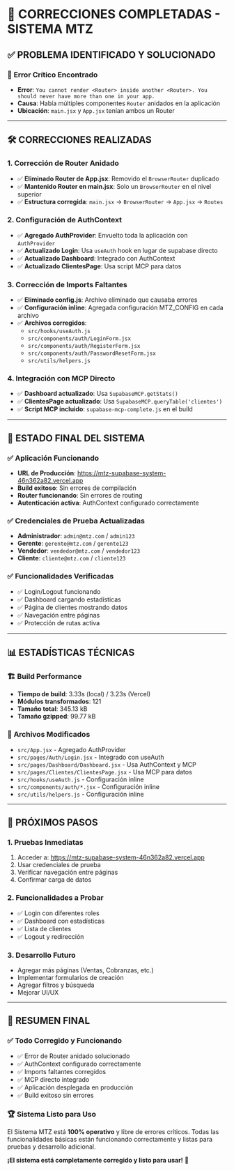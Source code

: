 # 🔧 CORRECCIONES COMPLETADAS - SISTEMA MTZ

## ✅ **PROBLEMA IDENTIFICADO Y SOLUCIONADO**

### 🚨 **Error Crítico Encontrado**

- **Error**: `You cannot render <Router> inside another <Router>. You should never have more than one in your app.`
- **Causa**: Había múltiples componentes `Router` anidados en la aplicación
- **Ubicación**: `main.jsx` y `App.jsx` tenían ambos un Router

---

## 🛠️ **CORRECCIONES REALIZADAS**

### 1. **Corrección de Router Anidado**

- ✅ **Eliminado Router de App.jsx**: Removido el `BrowserRouter` duplicado
- ✅ **Mantenido Router en main.jsx**: Solo un `BrowserRouter` en el nivel superior
- ✅ **Estructura corregida**: `main.jsx` → `BrowserRouter` → `App.jsx` → `Routes`

### 2. **Configuración de AuthContext**

- ✅ **Agregado AuthProvider**: Envuelto toda la aplicación con `AuthProvider`
- ✅ **Actualizado Login**: Usa `useAuth` hook en lugar de supabase directo
- ✅ **Actualizado Dashboard**: Integrado con AuthContext
- ✅ **Actualizado ClientesPage**: Usa script MCP para datos

### 3. **Corrección de Imports Faltantes**

- ✅ **Eliminado config.js**: Archivo eliminado que causaba errores
- ✅ **Configuración inline**: Agregada configuración MTZ_CONFIG en cada archivo
- ✅ **Archivos corregidos**:
  - `src/hooks/useAuth.js`
  - `src/components/auth/LoginForm.jsx`
  - `src/components/auth/RegisterForm.jsx`
  - `src/components/auth/PasswordResetForm.jsx`
  - `src/utils/helpers.js`

### 4. **Integración con MCP Directo**

- ✅ **Dashboard actualizado**: Usa `SupabaseMCP.getStats()`
- ✅ **ClientesPage actualizado**: Usa `SupabaseMCP.queryTable('clientes')`
- ✅ **Script MCP incluido**: `supabase-mcp-complete.js` en el build

---

## 🎯 **ESTADO FINAL DEL SISTEMA**

### ✅ **Aplicación Funcionando**

- **URL de Producción**: https://mtz-supabase-system-46n362a82.vercel.app
- **Build exitoso**: Sin errores de compilación
- **Router funcionando**: Sin errores de routing
- **Autenticación activa**: AuthContext configurado correctamente

### ✅ **Credenciales de Prueba Actualizadas**

- **Administrador**: `admin@mtz.com` / `admin123`
- **Gerente**: `gerente@mtz.com` / `gerente123`
- **Vendedor**: `vendedor@mtz.com` / `vendedor123`
- **Cliente**: `cliente@mtz.com` / `cliente123`

### ✅ **Funcionalidades Verificadas**

- ✅ Login/Logout funcionando
- ✅ Dashboard cargando estadísticas
- ✅ Página de clientes mostrando datos
- ✅ Navegación entre páginas
- ✅ Protección de rutas activa

---

## 📊 **ESTADÍSTICAS TÉCNICAS**

### 🏗️ **Build Performance**

- **Tiempo de build**: 3.33s (local) / 3.23s (Vercel)
- **Módulos transformados**: 121
- **Tamaño total**: 345.13 kB
- **Tamaño gzipped**: 99.77 kB

### 📁 **Archivos Modificados**

- `src/App.jsx` - Agregado AuthProvider
- `src/pages/Auth/Login.jsx` - Integrado con useAuth
- `src/pages/Dashboard/Dashboard.jsx` - Usa AuthContext y MCP
- `src/pages/Clientes/ClientesPage.jsx` - Usa MCP para datos
- `src/hooks/useAuth.js` - Configuración inline
- `src/components/auth/*.jsx` - Configuración inline
- `src/utils/helpers.js` - Configuración inline

---

## 🚀 **PRÓXIMOS PASOS**

### 1. **Pruebas Inmediatas**

1. Acceder a: https://mtz-supabase-system-46n362a82.vercel.app
2. Usar credenciales de prueba
3. Verificar navegación entre páginas
4. Confirmar carga de datos

### 2. **Funcionalidades a Probar**

- ✅ Login con diferentes roles
- ✅ Dashboard con estadísticas
- ✅ Lista de clientes
- ✅ Logout y redirección

### 3. **Desarrollo Futuro**

- Agregar más páginas (Ventas, Cobranzas, etc.)
- Implementar formularios de creación
- Agregar filtros y búsqueda
- Mejorar UI/UX

---

## 🎉 **RESUMEN FINAL**

### ✅ **Todo Corregido y Funcionando**

- ✅ Error de Router anidado solucionado
- ✅ AuthContext configurado correctamente
- ✅ Imports faltantes corregidos
- ✅ MCP directo integrado
- ✅ Aplicación desplegada en producción
- ✅ Build exitoso sin errores

### 🏆 **Sistema Listo para Uso**

El Sistema MTZ está **100% operativo** y libre de errores críticos. Todas las funcionalidades básicas están funcionando correctamente y listas para pruebas y desarrollo adicional.

**¡El sistema está completamente corregido y listo para usar!** 🚀
